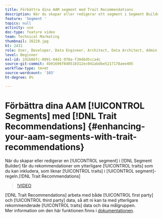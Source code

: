 ```yaml
---
title: Förbättra dina AAM segment med Trait Recommendations
description: När du skapar eller redigerar ett segment i Segment Builder med Trait Recommendations får du rekommendationer om ytterligare egenskaper som du kan inkludera, som liknar egenskaperna i segmentregeln.
feature: 'Segment '
topics: null
activity: use
doc-type: feature video
team: Technical Marketing
thumbnail: 26228.jpg
kt: 2431
role: User, Developer, Data Engineer, Architect, Data Architect, Admin, Leader
level: Beginner
exl-id: 2d1b66fc-0091-44d1-970a-f30d6d5cca4c
source-git-commit: 4b91696f840518312ec041abdbe5217178aee405
workflow-type: tm+mt
source-wordcount: '103'
ht-degree: 0%

---
```


# Förbättra dina AAM [!UICONTROL Segments] med [!DNL Trait Recommendations] {#enhancing-your-aam-segments-with-trait-recommendations}

När du skapar eller redigerar en [!UICONTROL segment] i [!DNL Segment Builder] får du rekommendationer om ytterligare [!UICONTROL traits] som du kan inkludera, som liknar [!UICONTROL traits] i [!UICONTROL segment]-regeln.[!DNL Trait Recommendations]

>[!VIDEO](https://video.tv.adobe.com/v/26228/?quality=12)

[!DNL Trait Recommendations] arbeta med både  [!UICONTROL first party] och  [!UICONTROL third party] data, så att ni kan ta med ytterligare rekommenderade  [!UICONTROL traits] data och öka målgruppen.\
Mer information om den här funktionen finns i [dokumentationen](https://experiencecloud.adobe.com/resources/help/en_US/aam/trait-recommendations.html).

